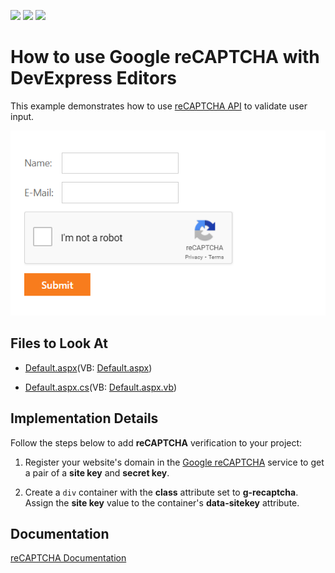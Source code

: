 <!-- default badges list -->
![](https://img.shields.io/endpoint?url=https://codecentral.devexpress.com/api/v1/VersionRange/439169172/21.2.4%2B)
[![](https://img.shields.io/badge/Open_in_DevExpress_Support_Center-FF7200?style=flat-square&logo=DevExpress&logoColor=white)](https://supportcenter.devexpress.com/ticket/details/T1053753)
[![](https://img.shields.io/badge/📖_How_to_use_DevExpress_Examples-e9f6fc?style=flat-square)](https://docs.devexpress.com/GeneralInformation/403183)
<!-- default badges end -->

# How to use Google reCAPTCHA with DevExpress Editors

This example demonstrates how to use [reCAPTCHA API](https://www.google.com/recaptcha/about/) to validate user input.

![Sample](./Sample.png)

## Files to Look At

* [Default.aspx](./CS/ReCaptcha/Default.aspx)(VB: [Default.aspx](./VB/ReCaptcha/Default.aspx))

* [Default.aspx.cs](./CS/ReCaptcha/Default.aspx.cs)(VB: [Default.aspx.vb](./VB/ReCaptcha/Default.aspx.vb))

## Implementation Details

Follow the steps below to add **reCAPTCHA** verification to your project:

1. Register your website's domain in the [Google reCAPTCHA](https://www.google.com/recaptcha/admin/create) service to get a pair of a **site key** and **secret key**.

2. Create a `div` container with the **class** attribute set to **g-recaptcha**. Assign the **site key** value to the container's **data-sitekey** attribute.

## Documentation
[reCAPTCHA Documentation](https://developers.google.com/recaptcha/intro)
